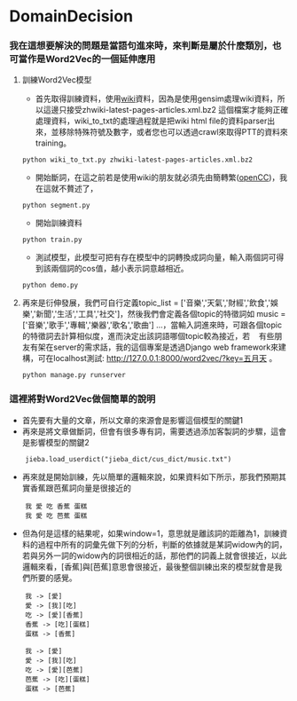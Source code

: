 # DomainDecision
### 我在這想要解決的問題是當語句進來時，來判斷是屬於什麼類別，也可當作是Word2Vec的一個延伸應用
1. 訓練Word2Vec模型
    * 首先取得訓練資料，使用[wiki](https://zh.wikipedia.org/wiki/Wikipedia:%E6%95%B0%E6%8D%AE%E5%BA%93%E4%B8%8B%E8%BD%BD)資料，因為是使用gensim處理wiki資料，所以這邊只接受zhwiki-latest-pages-articles.xml.bz2 這個檔案才能夠正確處理資料，wiki_to_txt的處理過程就是把wiki html file的資料parser出來，並移除特殊符號及數字，或者您也可以透過crawl來取得PTT的資料來training。
    ~~~
    python wiki_to_txt.py zhwiki-latest-pages-articles.xml.bz2
    ~~~
    * 開始斷詞，在這之前若是使用wiki的朋友就必須先由簡轉繁([openCC](https://pypi.org/project/OpenCC/))，我在這就不贅述了，
    ~~~
    python segment.py
    ~~~   
    * 開始訓練資料
    ~~~
    python train.py
    ~~~
    * 測試模型，此模型可把有存在模型中的詞轉換成詞向量，輸入兩個詞可得到該兩個詞的cos值，越小表示詞意越相近。
    ~~~
    python demo.py
    ~~~

2. 再來是衍伸發展，我們可自行定義topic_list = ['音樂','天氣','財經','飲食','娛樂','新聞','生活','工具','社交']，然後我們會定義各個topic的特徵詞如 music = ['音樂','歌手','專輯','樂器','歌名','歌曲'] ...，當輸入詞進來時，可跟各個topic的特徵詞去計算相似度，進而決定出該詞語哪個topic較為接近，若    有些朋友有架在server的需求話，我的這個專案是透過Django web framework來建構，可在localhost測試: http://127.0.0.1:8000/word2vec/?key=五月天 。
    ~~~
    python manage.py runserver
    ~~~

### 這裡將對Word2Vec做個簡單的說明
* 首先要有大量的文章，所以文章的來源會是影響這個模型的關鍵1
* 再來是將文章做斷詞，但會有很多專有詞，需要透過添加客製詞的步驟，這會是影響模型的關鍵2
~~~
    jieba.load_userdict("jieba_dict/cus_dict/music.txt")
~~~
* 再來就是開始訓練，先以簡單的邏輯來說，如果資料如下所示，那我們預期其實香蕉跟芭蕉詞向量是很接近的
~~~
    我 愛 吃 香蕉 蛋糕
    我 愛 吃 芭蕉 蛋糕
~~~
* 但為何是這樣的結果呢，如果window=1，意思就是離該詞的距離為1，訓練資料的過程中所有的詞彙先做下列的分析，判斷的依據就是某詞widow內的詞，若與另外一詞的widow內的詞很相近的話，那他們的詞義上就會很接近，以此邏輯來看，[香蕉]與[芭蕉]意思會很接近，最後整個訓練出來的模型就會是我們所要的感覺。
~~~
    我 -> [愛]
    愛 -> [我][吃]
    吃 -> [愛][香蕉]
    香蕉 -> [吃][蛋糕]
    蛋糕 -> [香蕉]
    
    我 -> [愛]
    愛 -> [我][吃]
    吃 -> [愛][芭蕉]
    芭蕉 -> [吃][蛋糕]
    蛋糕 -> [芭蕉]
~~~

